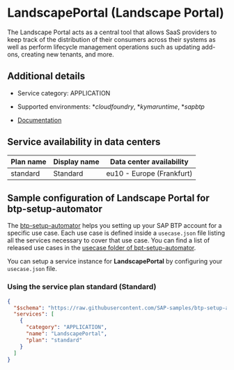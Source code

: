 # LandscapePortal (Landscape Portal)

The Landscape Portal acts as a central tool that allows SaaS providers to keep track of the distribution of their consumers across their systems as well as perform lifecycle management operations such as updating add-ons, creating new tenants, and more.

## Additional details
- Service category: APPLICATION
- Supported environments: **cloudfoundry*, **kymaruntime*, **sapbtp*

- [Documentation](https://help.sap.com/viewer/65de2977205c403bbc107264b8eccf4b/Cloud/en-US/5eb70fb003954619b09224167a0afaa4.html)

## Service availability in data centers

| Plan name | Display name | Data center availability  |
|------|----------------|---------------------------|
|  standard  |  Standard  | eu10 - Europe (Frankfurt)  |

## Sample configuration of **Landscape Portal** for btp-setup-automator

The [btp-setup-automator](https://github.com/SAP-samples/btp-setup-automator) helps you setting up your SAP BTP account for a specific use case. Each use case is defined inside a `usecase.json` file listing all the services necessary to cover that use case. You can find a list of released use cases in the [usecase folder of bpt-setup-automator](https://github.com/SAP-samples/btp-setup-automator/tree/main/usecases).

You can setup a service instance for **LandscapePortal** by configuring your `usecase.json` file.

### Using the service plan **standard** (Standard)

```json
{
  "$schema": "https://raw.githubusercontent.com/SAP-samples/btp-setup-automator/main/libs/btpsa-usecase.json",
  "services": [
    {
      "category": "APPLICATION",
      "name": "LandscapePortal",
      "plan": "standard"
    }
  ]
}
```
